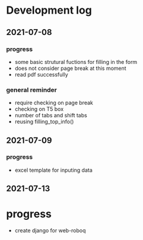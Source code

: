 
# Development log


## 2021-07-08

### progress
- some basic strutural fuctions for filling in the form
- does not consider page break at this moment
- read pdf successfully

### general reminder
- require checking on page break
- checking on T5 box
- number of tabs and shift tabs
- reusing filling_top_info()


## 2021-07-09

### progress
- excel template for inputing data


## 2021-07-13

# progress
- create django for web-roboq